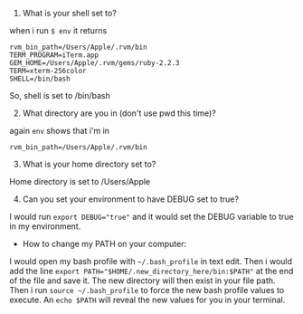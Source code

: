 1) What is your shell set to?

when i run `$ env` it returns

    rvm_bin_path=/Users/Apple/.rvm/bin
    TERM_PROGRAM=iTerm.app
    GEM_HOME=/Users/Apple/.rvm/gems/ruby-2.2.3
    TERM=xterm-256color
    SHELL=/bin/bash
    
So, shell is set to /bin/bash

2) What directory are you in (don't use pwd this time)?

again `env` shows that i'm in

    rvm_bin_path=/Users/Apple/.rvm/bin

3) What is your home directory set to?

Home directory is set to /Users/Apple

4) Can you set your environment to have DEBUG set to true?

I would run `export DEBUG="true"` and it would set the DEBUG variable to true in my environment.

 
 - How to change my PATH on your computer:

I would open my bash profile with `~/.bash_profile` in text edit.
Then i would add the line `export PATH="$HOME/.new_directory_here/bin:$PATH"`
at the end of the file and save it. The new directory will then exist in your file path.
Then i run `source ~/.bash_profile` to force the new bash profile values to execute.
An `echo $PATH` will reveal the new values for you in your terminal.
